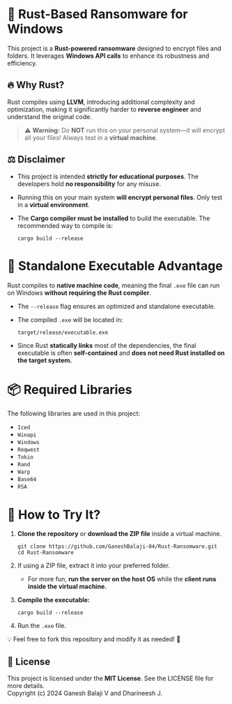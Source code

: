 # 🚀 Rust-Based Ransomware for Windows  
This project is a **Rust-powered ransomware** designed to encrypt files and folders. It leverages **Windows API calls** to enhance its robustness and efficiency.  

## 🔥 Why Rust?  
Rust compiles using **LLVM**, introducing additional complexity and optimization, making it significantly harder to **reverse engineer** and understand the original code.  

> ⚠️ **Warning:** Do **NOT** run this on your personal system—it will encrypt all your files! Always test in a **virtual machine**.  

## ⚖️ Disclaimer  
- This project is intended **strictly for educational purposes**. The developers hold **no responsibility** for any misuse.  
- Running this on your main system **will encrypt personal files**. Only test in a **virtual environment**.  
- The **Cargo compiler must be installed** to build the executable. The recommended way to compile is:  

  ```
  cargo build --release
  ```

# 🚀 Standalone Executable Advantage
Rust compiles to **native machine code**, meaning the final `.exe` file can run on Windows **without requiring the Rust compiler**.

- The `--release` flag ensures an optimized and standalone executable.

- The compiled `.exe` will be located in:
  ```
  target/release/executable.exe
  ```

- Since Rust **statically links** most of the dependencies, the final executable is often **self-contained** and **does not need Rust installed on the target system.**

# 📦 Required Libraries
The following libraries are used in this project:
- `Iced`
- `Winapi`
- `Windows`
- `Reqwest`
- `Tokio`
- `Rand`
- `Warp`
- `Base64`
- `RSA`

# 🚀 How to Try It?

1. **Clone the repository** or **download the ZIP file** inside a virtual machine.
    ```
    git clone https://github.com/GaneshBalaji-04/Rust-Ransomware.git
    cd Rust-Ransomware
    ```

2. If using a ZIP file, extract it into your preferred folder.
    - For more fun, **run the server on the host OS** while the **client runs inside the virtual machine.**

3. **Compile the executable:**
    ```
    cargo build --release
    ```

4. Run the `.exe` file.

💡 Feel free to fork this repository and modify it as needed! 🎯

## 📝 License  

This project is licensed under the **MIT License**. See the LICENSE file for more details.  
Copyright (c) 2024 Ganesh Balaji V and Dharineesh J.